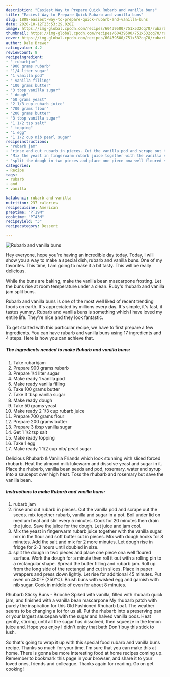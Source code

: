 ```yaml
---
description: "Easiest Way to Prepare Quick Rubarb and vanilla buns"
title: "Easiest Way to Prepare Quick Rubarb and vanilla buns"
slug: 1808-easiest-way-to-prepare-quick-rubarb-and-vanilla-buns
date: 2020-10-12T23:53:29.028Z
image: https://img-global.cpcdn.com/recipes/60439500/751x532cq70/rubarb-and-vanilla-buns-recipe-main-photo.jpg
thumbnail: https://img-global.cpcdn.com/recipes/60439500/751x532cq70/rubarb-and-vanilla-buns-recipe-main-photo.jpg
cover: https://img-global.cpcdn.com/recipes/60439500/751x532cq70/rubarb-and-vanilla-buns-recipe-main-photo.jpg
author: Dale Brewer
ratingvalue: 4.2
reviewcount: 8
recipeingredient:
- " rubarbjam"
- "900 grams rubarb"
- "1/4 liter sugar"
- "1 vanilla pod"
- " vanilla filling"
- "100 grams butter"
- "3 tbsp vanilla sugar"
- " dough"
- "50 grams yeast"
- "2 1/3 cup rubarb juice"
- "700 grams flour"
- "200 grams butter"
- "3 tbsp vanilla sugar"
- "1 1/2 tsp salt"
- " topping"
- "1 egg"
- "1 1/2 cup nib pearl sugar"
recipeinstructions:
- "rubarb jam"
- "rinse and cut rubarb in pieces. Cut the vanilla pod and scrape out the seeds. mix together rubarb, vanilla and sugar in a pot. Boil under lid on medium heat and stir every 5 minutes. Cook for 20 minutes then drain the juice. Save the juice for the dough. Let juice and jam cool."
- "Mix the yeast in fingerwarm rubarb juice together with the vanilla sugar. mix in the flour and soft butter cut in pieces. Mix with dough hooks for 8 minutes. Add the salt and mix for 2 more minutes. Let dough rise in fridge for 2-3 hours until doubled in size."
- "split the dough in two pieces and place one piece ona well floured surface. Work the dough for a minute then roll it out with a rolling pin to a rectangular shape. Spread the butter filling and rubarb jam. Roll up from the long side of the rectangel and cut in slices. Place in paper wrappers and press down lightly. Let rise for additional 45 minutes. Put oven on 480°F (250°C). Brush buns with wisked egg and garnish with nib sugar. Cook in middle of oven for about 8 minutes."
categories:
- Recipe
tags:
- rubarb
- and
- vanilla

katakunci: rubarb and vanilla 
nutrition: 237 calories
recipecuisine: American
preptime: "PT19M"
cooktime: "PT43M"
recipeyield: "3"
recipecategory: Dessert

---
```



![Rubarb and vanilla buns](https://img-global.cpcdn.com/recipes/60439500/751x532cq70/rubarb-and-vanilla-buns-recipe-main-photo.jpg)

Hey everyone, hope you're having an incredible day today. Today, I will show you a way to make a special dish, rubarb and vanilla buns. One of my favorites. This time, I am going to make it a bit tasty. This will be really delicious.

While the buns are baking, make the vanilla bean mascarpone frosting. Let the buns rise at room temperature under a clean. Ruby&#39;s rhubarb and vanilla jam split buns.

Rubarb and vanilla buns is one of the most well liked of recent trending foods on earth. It's appreciated by millions every day. It's simple, it's fast, it tastes yummy. Rubarb and vanilla buns is something which I have loved my entire life. They're nice and they look fantastic.


To get started with this particular recipe, we have to first prepare a few ingredients. You can have rubarb and vanilla buns using 17 ingredients and 4 steps. Here is how you can achieve that.

<!--inarticleads1-->

##### The ingredients needed to make Rubarb and vanilla buns:

1. Take  rubarbjam
1. Prepare 900 grams rubarb
1. Prepare 1/4 liter sugar
1. Make ready 1 vanilla pod
1. Make ready  vanilla filling
1. Take 100 grams butter
1. Take 3 tbsp vanilla sugar
1. Make ready  dough
1. Take 50 grams yeast
1. Make ready 2 1/3 cup rubarb juice
1. Prepare 700 grams flour
1. Prepare 200 grams butter
1. Prepare 3 tbsp vanilla sugar
1. Get 1 1/2 tsp salt
1. Make ready  topping
1. Take 1 egg
1. Make ready 1 1/2 cup nib/ pearl sugar


Delicious Rhubarb &amp; Vanilla Friands which look stunning with sliced forced rhubarb. Heat the almond milk lukewarm and dissolve yeast and sugar in it. Place the rhubarb, vanilla bean seeds and pod, rosemary, water and syrup into a saucepot over high heat. Toss the rhubarb and rosemary but save the vanilla bean. 

<!--inarticleads2-->

##### Instructions to make Rubarb and vanilla buns:

1. rubarb jam
1. rinse and cut rubarb in pieces. Cut the vanilla pod and scrape out the seeds. mix together rubarb, vanilla and sugar in a pot. Boil under lid on medium heat and stir every 5 minutes. Cook for 20 minutes then drain the juice. Save the juice for the dough. Let juice and jam cool.
1. Mix the yeast in fingerwarm rubarb juice together with the vanilla sugar. mix in the flour and soft butter cut in pieces. Mix with dough hooks for 8 minutes. Add the salt and mix for 2 more minutes. Let dough rise in fridge for 2-3 hours until doubled in size.
1. split the dough in two pieces and place one piece ona well floured surface. Work the dough for a minute then roll it out with a rolling pin to a rectangular shape. Spread the butter filling and rubarb jam. Roll up from the long side of the rectangel and cut in slices. Place in paper wrappers and press down lightly. Let rise for additional 45 minutes. Put oven on 480°F (250°C). Brush buns with wisked egg and garnish with nib sugar. Cook in middle of oven for about 8 minutes.


Rhubarb Sticky Buns - Brioche Spiked with vanilla, filled with rhubarb quick jam, and finished with a vanilla bean mascarpone My rhubarb patch with purely the inspiration for this Old Fashioned Rhubarb Loaf. The weather seems to be changing a lot for us all. Put the rhubarb into a preserving pan or your largest saucepan with the sugar and halved vanilla pods. Heat gently, stirring, until all the sugar has dissolved, then squeeze in the lemon juice and. Hope you enjoy I didn&#39;t enjoy that bath Don&#39;t buy this stick to lush. 

So that's going to wrap it up with this special food rubarb and vanilla buns recipe. Thanks so much for your time. I'm sure that you can make this at home. There is gonna be more interesting food at home recipes coming up. Remember to bookmark this page in your browser, and share it to your loved ones, friends and colleague. Thanks again for reading. Go on get cooking!
